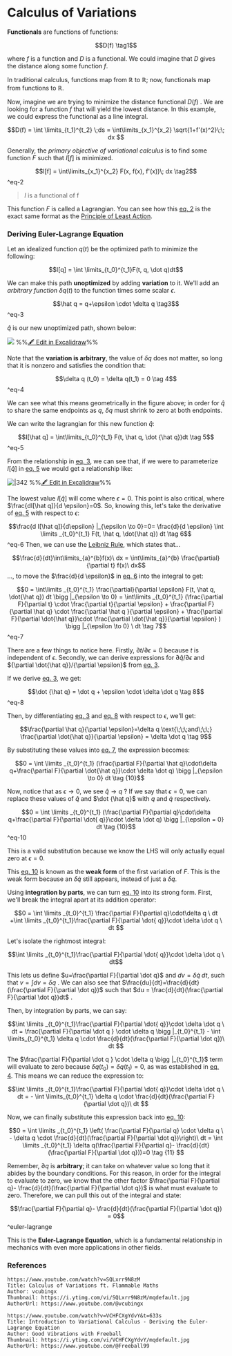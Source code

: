 # Calculus of Variations

**Functionals** are functions of functions:

$$D(f) \tag1$$

where $f$ is a function and $D$ is a functional. We could imagine that $D$ gives the distance along some function $f$. 

In traditional calculus, functions map from $\mathbb R$ to $\mathbb R$; now, functionals map from functions to $\mathbb R$. 

Now, imagine we are trying to minimize the distance functional $D(f)$ . We are looking for a function $f$ that will yield the lowest distance. In this example, we could express the functional as a line integral.

$$D(f) = \int \limits_{t_1}^{t_2} \;ds = \int\limits_{x_1}^{x_2} \sqrt{1+f'(x)^2}\;\; dx $$

Generally, the *primary objective of variational calculus* is to find some function $F$ such that $I[f]$ is minimized.

$$I[f] = \int\limits_{x_1}^{x_2} F(x, f(x), f'(x))\; dx \tag2$$
^eq-2

> $I$ is a functional of f

This function $F$ is called a Lagrangian. You can see how this [eq. 2](#^eq-2) is the exact same format as the [Principle of Least Action](Lagrange's%20Equations.md#^eq-1). 

### Deriving Euler-Lagrange Equation

Let an idealized function $q(t)$ be the optimized path to minimize the following:

$$I[q] = \int \limits_{t_0}^{t_1}F(t, q, \dot q)dt$$

We can make this path **unoptimized** by adding **variation** to it. We'll add an *arbitrary function* $\delta q(t)$ to the function times some scalar $\epsilon$.

$$\hat q = q+\epsilon \cdot \delta q \tag3$$
^eq-3

$\hat q$ is our new unoptimized path, shown below:


![](../../media/excalidraw/excalidraw-2024-12-10-23.24.19.excalidraw.svg)
%%[🖋 Edit in Excalidraw](../../media/excalidraw/excalidraw-2024-12-10-23.24.19.excalidraw.md)%%

Note that the **variation is arbitrary**, the value of $\delta q$ does not matter, so long that it is nonzero and satisfies the condition that:

$$\delta q (t_0) = \delta q(t_1) = 0 \tag 4$$
^eq-4

We can see what this means geometrically in the figure above; in order for $\hat q$ to share the same endpoints as $q$, $\delta q$ must shrink to zero at both endpoints.


We can write the lagrangian for this new function $\hat q$:

$$I[\hat q] = \int\limits_{t_0}^{t_1} F(t, \hat q, \dot {\hat q})dt \tag 5$$
^eq-5

From the relationship in [eq. 3](#^eq-3), we can see that, if we were to parameterize $I[\hat q]$ in [eq. 5](#^eq-5) we would get a relationship like:

![|342](../../media/excalidraw/excalidraw-2024-12-14-16.55.55.excalidraw.svg)
%%[🖋 Edit in Excalidraw](../../media/excalidraw/excalidraw-2024-12-14-16.55.55.excalidraw.md)%%

The lowest value $I[\hat q]$ will come where $\epsilon = 0$. This point is also critical, where $\frac{dI[\hat q]}{d \epsilon}=0$. So, knowing this, let's take the derivative of [eq. 5](#^eq-5) with respect to $\epsilon$:


$$\frac{d I[\hat q]}{d\epsilon} |_{\epsilon \to 0}=0= \frac{d}{d \epsilon} \int \limits _{t_0}^{t_1} F(t, \hat q, \dot{\hat q})  dt \tag 6$$
^eq-6
Then, we can use the [Leibniz Rule](https://www.youtube.com/watch?app=desktop&v=wkh1Y7R1sOw), which states that...

$$\frac{d}{dt}\int\limits_{a}^{b}f(x)\ dx = \int\limits_{a}^{b} \frac{\partial}{\partial t} f(x)\ dx$$
..., to move the $\frac{d}{d \epsilon}$ in [eq. 6](#^eq-6) into the integral to get:

$$0 = \int\limits _{t_0}^{t_1} \frac{\partial}{\partial \epsilon}  F(t, \hat q, \dot{\hat q}) dt \bigg |_{\epsilon \to 0} = \int\limits _{t_0}^{t_1} (\frac{\partial F}{\partial t} \cdot \frac{\partial t}{\partial \epsilon} + \frac{\partial F}{\partial \hat q} \cdot \frac{\partial \hat q }{\partial \epsilon} + \frac{\partial F}{\partial \dot{\hat q}}\cdot \frac{\partial \dot{\hat q}}{\partial \epsilon} ) \bigg |_{\epsilon \to 0} \ dt \tag 7$$
^eq-7

There are a few things to notice here. Firstly, $\partial t / \partial \epsilon = 0$ because $t$ is independent of $\epsilon$. Secondly, we can derive expressions for ${\partial \hat q}/{\partial \epsilon}$ and ${\partial \dot{\hat q}}/{\partial \epsilon}$  from [eq. 3](#^eq-3). 

If we derive [eq. 3](#^eq-3), we get:

$$\dot {\hat q} = \dot q + \epsilon \cdot \delta \dot q \tag 8$$
^eq-8

Then, by differentiating [eq. 3](#^eq-3) and [eq. 8](#^eq-8) with respect to $\epsilon$, we'll get:

$$\frac{\partial \hat q}{\partial \epsilon}=\delta q \text{\;\;\;and\;\;\;} \frac{\partial \dot{\hat q}}{\partial \epsilon} = \delta \dot q \tag 9$$

By substituting these values into [eq. 7](#^eq-7), the expression becomes:

$$0 = \int \limits _{t_0}^{t_1} (\frac{\partial F}{\partial \hat q}\cdot\delta q+\frac{\partial F}{\partial \dot{\hat q}}\cdot \delta \dot q) \bigg |_{\epsilon \to 0} dt \tag {10}$$

Now, notice that as $\epsilon \to 0$, we see $\hat q \to q$ ? If we say that $\epsilon = 0$, we can replace these values of $\hat q$ and $\dot {\hat q}$ with $q$ and $\dot q$ respectively.

$$0 = \int \limits _{t_0}^{t_1} (\frac{\partial F}{\partial q}\cdot\delta q+\frac{\partial F}{\partial \dot{ q}}\cdot \delta \dot q) \bigg |_{\epsilon = 0} dt \tag {10}$$
^eq-10

This is a valid substitution because we know the LHS will only actually equal zero at $\epsilon = 0$. 

This [eq. 10](#^eq-10) is known as the **weak form** of the first variation of $F$. This is the weak form because an $\delta \dot q$ still appears, instead of just a $\delta q$. 

Using **integration by parts**, we can turn [eq. 10](#^eq-10) into its strong form. First, we'll break the integral apart at its addition operator:

$$0 = \int \limits _{t_0}^{t_1} \frac{\partial F}{\partial q}\cdot\delta q \ dt +\int \limits _{t_0}^{t_1}\frac{\partial F}{\partial \dot{ q}}\cdot \delta \dot q \ dt $$

Let's isolate the rightmost integral:

$$\int \limits _{t_0}^{t_1}\frac{\partial F}{\partial \dot{ q}}\cdot \delta \dot q \ dt$$

This lets us define $u=\frac{\partial F}{\partial \dot q}$ and $dv = \delta \dot q \;dt$, such that $v = \int dv = \delta q$ . We can also see that $\frac{du}{dt}=\frac{d}{dt}(\frac{\partial F}{\partial \dot q})$  such that $du = \frac{d}{dt}(\frac{\partial F}{\partial \dot q})dt$ .

Then, by integration by parts, we can say:

$$\int \limits _{t_0}^{t_1}\frac{\partial F}{\partial \dot{ q}}\cdot \delta \dot q \ dt = \frac{\partial F}{\partial \dot q } \cdot \delta q \bigg |_{t_0}^{t_1} - \int \limits_{t_0}^{t_1} \delta q \cdot \frac{d}{dt}(\frac{\partial F}{\partial \dot q})\ dt $$

The $\frac{\partial F}{\partial \dot q } \cdot \delta q \bigg |_{t_0}^{t_1}$ term will evaluate to zero because $\delta q (t_0) = \delta q(t_1) = 0$, as was established in [eq. 4](#^eq-4). This means we can reduce the expression to:

$$\int \limits _{t_0}^{t_1}\frac{\partial F}{\partial \dot{ q}}\cdot \delta \dot q \ dt =  - \int \limits_{t_0}^{t_1} \delta q \cdot \frac{d}{dt}(\frac{\partial F}{\partial \dot q})\ dt $$

Now, we can finally substitute this expression back into [eq. 10](#^eq-10):

$$0 = \int \limits _{t_0}^{t_1} \left( \frac{\partial F}{\partial q} \cdot \delta q \ - \delta q \cdot \frac{d}{dt}(\frac{\partial F}{\partial \dot q})\right)\ dt = \int \limits _{t_0}^{t_1} \delta q(\frac{\partial F}{\partial q}- \frac{d}{dt}(\frac{\partial F}{\partial \dot q}))=0 \tag {11} $$

Remember, $\partial q$ is **arbitrary**; it can take on whatever value so long that it abides by the boundary conditions. For this reason, in order for the integral to evaluate to zero, we know that the other factor $\frac{\partial F}{\partial q}- \frac{d}{dt}(\frac{\partial F}{\partial \dot q})$ is what must evaluate to zero. Therefore, we can pull this out of the integral and state:

$$\frac{\partial F}{\partial q}- \frac{d}{dt}(\frac{\partial F}{\partial \dot q}) = 0$$
^euler-lagrange

This is the **Euler-Lagrange Equation**, which is a fundamental relationship in mechanics with even more applications in other fields.




### References

```vid
https://www.youtube.com/watch?v=SQLxrr9N8zM
Title: Calculus of Variations ft. Flammable Maths
Author: vcubingx
Thumbnail: https://i.ytimg.com/vi/SQLxrr9N8zM/mqdefault.jpg
AuthorUrl: https://www.youtube.com/@vcubingx
```

```vid
https://www.youtube.com/watch?v=VCHFCXgYdvY&t=633s
Title: Introduction to Variational Calculus - Deriving the Euler-Lagrange Equation
Author: Good Vibrations with Freeball
Thumbnail: https://i.ytimg.com/vi/VCHFCXgYdvY/mqdefault.jpg
AuthorUrl: https://www.youtube.com/@Freeball99
```

